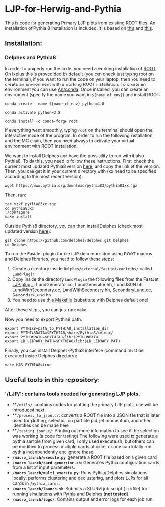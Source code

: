 # LJP-for-Herwig-and-Pythia
This is code for generating Primary LJP plots from existing ROOT files. An installation of Pythia 8 installation is included. It is based on [this](https://github.com/cesarecazzaniga/LJP) and [this](https://github.com/Kla1m/SVJ-explore-parameters).
## Installation:
### Delphes and Pythia8

In order to properly run the code, you need a working installation of [ROOT](https://root.cern). On lxplus this is provedided by default (you can check just typing root on the terminal), if you want to run the code on your laptop, then you need to create an environment with a working ROOT installation. To create an environment you can use [Anaconda](https://docs.anaconda.com/anaconda/install/). Once installed, you can create an enviroment (specify the name you want in ```${name_of_env}```) and install ROOT:

```
conda create --name ${name_of_env} python=3.8

conda activate python=3.8

conda install -c conda-forge root

```

If everything went smoothly, typing ```root``` on the terminal should open the interactive mode of the program. In order to run the following installation, and the MC chain, then you need always to activate your virtual environment with ROOT installation.

We want to install Delphes and have the possibility to run with it also Pythia8. To do this, you need to follow these instructions. First, check the current most updated Pythia8 version [here](https://www.pythia.org), and copy the link of the version. Then, you can get it in your current directory with (xx need to be specified according to the most recent version):

```wget https://www.pythia.org/download/pythia83/pythia83xx.tgz```

Then, run:

```
tar xzvf pythia83xx.tgz
cd pythia83xx
./configure
make install
```

Outside Pythia8 directory, you can then install Delphes (check most updated version [here](https://github.com/delphes/delphes)):

```
git clone https://github.com/delphes/delphes.git Delphes
cd Delphes
```

To run the FastJet plugin for the LJP decomposition using ROOT macros and Delphes libraries, you need to follow these steps:

  1. Create a directory inside ```Delphes/external/fastjet/contribs/``` called ```LundPlugin```.
  2. Copy inside the directory ```LundPlugin``` the following files from the FastJet [LJP plugin](https://github.com/fdreyer/LundPlane): LundGenerator.cc, LundGenerator.hh, LundJSON.hh, LundWithSecondary.cc, LundWithSecondary.hh, SecondaryLund.cc, SecondaryLund.hh
  3. You need to use [this Makefile](https://github.com/cesarecazzaniga/LJP/blob/main/Makefile) (substitute with Delphes default one)  

After these steps, you can just run: ```make```.

Now you need to export Pythia8 path:

```
export PYTHIA8=path_to_PYTHIA8_installation_dir
export PYTHIA8DATA=$PYTHIA8/share/Pythia8/xmldoc/
export PYTHONPATH=$PYTHIA8/lib:$PYTHONPATH
export LD_LIBRARY_PATH=$PYTHIA8/lib:$LD_LIBRARY_PATH
```

Finally, you can install Delphes-Pytha8 interfece (command must be executed inside Delphes directory):

```
make HAS_PYTHIA8=true
```
## Useful tools in this repository:

### '/LJP/': contains tools needed for generating LJP plots.
- **`/utils/`: contains codes for plotting the primary LJP plots, use will be introduced next
- **`/process_to_json.c/`: converts a ROOT file into a JSON file that is later used for plotting, selection on particle pid, jet momentum, and other identities can be made here
- **`/testing_json.c/`: Printing out more information to see if the selection was working (a code for testing)
The following were used to generate a pythia sample from given card, I only used execute.sh, but others can be modified to process multiple cards at once, or one can totally run pythia indenpendently and ignore these.
- **`/macro_launch/execute.py`**: generate a ROOT file based on a given card
- **`/macro_launch/card_generator.sh`**: Generates Pythia configuration cards from a list of input parameters.
- **`/macro_launch/multi_execute.py`**: Runs Pythia/Delphes simulations locally, performs clustering and declustering, and plots LJPs for all cards in `/pythia_cards`.
- **`/macro_launch/launch.sh`**: Submits a SLURM job script (`.sh` file) for running simulations with Pythia and Delphes (**not tested**).
- **`/macro_launch/logs/`**: Contains output and error logs for each job run.




